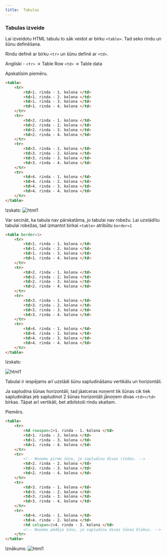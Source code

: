 ```yaml
---
title:  Tabulas
---
```


### Tabulas izveide

Lai izveidotu HTML tabulu to sāk veidot ar birku `<table>`. Tad seko rindu un šūnu definēšana.

Rindu definē ar birku `<tr>` un šūnu definē ar `<td>`.

Angliski - `<tr>` -> Table Row
`<td>` -> Table data

Apskatīsim piemēru.

~~~html
<table>
	<tr>
    	<td>1. rinda - 1. kolona </td>
        <td>1. rinda - 2. kolona </td>
        <td>1. rinda - 3. kolona </td>
        <td>1. rinda - 4. kolona </td>
    </tr>
    <tr>
    	<td>2. rinda - 1. kolona </td>
        <td>2. rinda - 2. kolona </td>
        <td>2. rinda - 3. kolona </td>
        <td>2. rinda - 4. kolona </td>
    </tr>
    <tr>
    	<td>3. rinda - 1. kolona </td>
        <td>3. rinda - 2. kolona </td>
        <td>3. rinda - 3. kolona </td>
        <td>3. rinda - 4. kolona </td>
    </tr>
    <tr>
    	<td>4. rinda - 1. kolona </td>
        <td>4. rinda - 2. kolona </td>
        <td>4. rinda - 3. kolona </td>
        <td>4. rinda - 4. kolona </td>
    </tr>
</table>
~~~
Izskats:
![html1](/html_uzd4.jpg)

Var secināt, ka tabula nav pārskatāma, jo tabulai nav robežu. 
Lai uzstādītu tabulai robežas, tad izmantot birkai `<table>` atribūtu `border=1`

~~~html
<table border=1>
	<tr>
    	<td>1. rinda - 1. kolona </td>
        <td>1. rinda - 2. kolona </td>
        <td>1. rinda - 3. kolona </td>
        <td>1. rinda - 4. kolona </td>
    </tr>
    <tr>
    	<td>2. rinda - 1. kolona </td>
        <td>2. rinda - 2. kolona </td>
        <td>2. rinda - 3. kolona </td>
        <td>2. rinda - 4. kolona </td>
    </tr>
    <tr>
    	<td>3. rinda - 1. kolona </td>
        <td>3. rinda - 2. kolona </td>
        <td>3. rinda - 3. kolona </td>
        <td>3. rinda - 4. kolona </td>
    </tr>
    <tr>
    	<td>4. rinda - 1. kolona </td>
        <td>4. rinda - 2. kolona </td>
        <td>4. rinda - 3. kolona </td>
        <td>4. rinda - 4. kolona </td>
    </tr>
</table>
~~~
Izskats:

![html1](/htmltablerobezas.png)

Tabulai ir iespējams arī uzstādi šūnu sapludināšanu vertikālu un horizontāli. 

Ja sapludina šūnas horizontāli, tad jāatceras noņemt tik šūnas cik tiek sapludinātas jeb sapludinot 2 šūnas horizontāli jānoņem divas `<td></td>` birkas. Tāpat arī vertikāli, bet atbilstoši rindu skaitam.

Piemērs.
~~~html
<table>
	<tr>
    	<td rowspan=2>1. rinda - 1. kolona </td>
        <td>1. rinda - 2. kolona </td>
        <td>1. rinda - 3. kolona </td>
        <td>1. rinda - 4. kolona </td>
    </tr>
    <tr>
    	<!-- Noņemu pirmo šūnu, jo sapludinu divas rindas. -->
        <td>2. rinda - 2. kolona </td>
        <td>2. rinda - 3. kolona </td>
        <td>2. rinda - 4. kolona </td>
    </tr>
    <tr>
    	<td>3. rinda - 1. kolona </td>
        <td>3. rinda - 2. kolona </td>
        <td>3. rinda - 3. kolona </td>
        <td>3. rinda - 4. kolona </td>
    </tr>
    <tr>
    	<td>4. rinda - 1. kolona </td>
        <td>4. rinda - 2. kolona </td>
        <td colspan=2>4. rinda - 3. kolona </td>
        <!-- Noņemu pēdējo šūnu, jo sapludinu divas šūnas blakus. -->
    </tr>
</table>
~~~

Iznākums:
![html1](/html_uzd5.jpg)